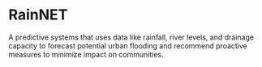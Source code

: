 # RainNET
A predictive systems that uses data like rainfall, river levels, and drainage capacity to forecast potential urban flooding and recommend proactive measures to minimize impact on communities.
